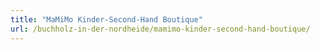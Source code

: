 ```yaml
---
title: "MaMiMo Kinder-Second-Hand Boutique"
url: /buchholz-in-der-nordheide/mamimo-kinder-second-hand-boutique/
---
```

